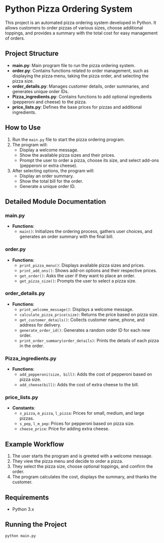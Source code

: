 # Python Pizza Ordering System

This project is an automated pizza ordering system developed in Python. It allows customers to order pizzas of various sizes, choose additional toppings, and provides a summary with the total cost for easy management of orders.

## Project Structure

- **main.py**: Main program file to run the pizza ordering system.
- **order.py**: Contains functions related to order management, such as displaying the pizza menu, taking the pizza order, and selecting the pizza size.
- **order_details.py**: Manages customer details, order summaries, and generates unique order IDs.
- **Pizza_ingredients.py**: Contains functions to add optional ingredients (pepperoni and cheese) to the pizza.
- **price_lists.py**: Defines the base prices for pizzas and additional ingredients.

## How to Use

1. Run the `main.py` file to start the pizza ordering program.
2. The program will:
   - Display a welcome message.
   - Show the available pizza sizes and their prices.
   - Prompt the user to order a pizza, choose its size, and select add-ons (pepperoni or extra cheese).
3. After selecting options, the program will:
   - Display an order summary.
   - Show the total bill for the order.
   - Generate a unique order ID.

## Detailed Module Documentation

### main.py
- **Functions**:
  - `main()`: Initializes the ordering process, gathers user choices, and generates an order summary with the final bill.

### order.py
- **Functions**:
  - `print_pizza_menu()`: Displays available pizza sizes and prices.
  - `print_add_ons()`: Shows add-on options and their respective prices.
  - `get_order()`: Asks the user if they want to place an order.
  - `get_pizza_size()`: Prompts the user to select a pizza size.

### order_details.py
- **Functions**:
  - `print_welcome_message()`: Displays a welcome message.
  - `calculate_pizza_price(size)`: Returns the price based on pizza size.
  - `get_customer_details()`: Collects customer name, phone, and address for delivery.
  - `generate_order_id()`: Generates a random order ID for each new order.
  - `print_order_summary(order_details)`: Prints the details of each pizza in the order.

### Pizza_ingredients.py
- **Functions**:
  - `add_pepperoni(size, bill)`: Adds the cost of pepperoni based on pizza size.
  - `add_cheese(bill)`: Adds the cost of extra cheese to the bill.

### price_lists.py
- **Constants**:
  - `s_pizza`, `m_pizza`, `l_pizza`: Prices for small, medium, and large pizzas.
  - `s_pep`, `l_m_pep`: Prices for pepperoni based on pizza size.
  - `cheese_price`: Price for adding extra cheese.

## Example Workflow

1. The user starts the program and is greeted with a welcome message.
2. They view the pizza menu and decide to order a pizza.
3. They select the pizza size, choose optional toppings, and confirm the order.
4. The program calculates the cost, displays the summary, and thanks the customer.

## Requirements

- Python 3.x

## Running the Project

```bash
python main.py

